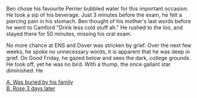 Ben chose his favourite Perrier bubbled water for this important occasion. He took a sip of his beverage. Just 3 minutes before the exam, he felt a piercing pain in his stomach. Ben thought of his mother's last words before he went to Camford "Drink less cold stuff ah." He rushed to the loo, and stayed there for 50 minutes, missing his oral exam. 

No more chance at ENS and Dover was stricken by grief. Over the next few weeks, he spoke no unnecessary words, it is apparent that he was deep in grief. On Good Friday, he gazed below and sees the dark, college grounds. He took off, yet he was no bird. With a thump, the once gallant star diminished. He

[A. Was buried by his family](notjesus.html)\
[B. Rose 3 days later](jesusbrother.html)